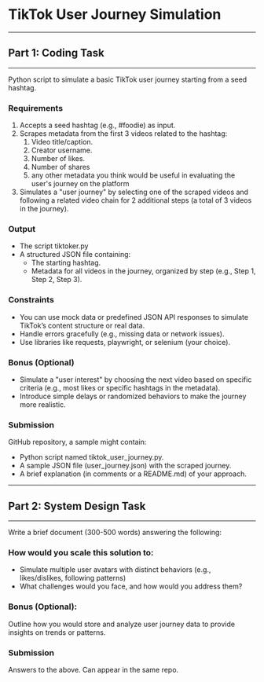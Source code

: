 # TikTok User Journey Simulation

---

## Part 1: Coding Task

---

Python script to simulate a basic TikTok user journey starting from a seed hashtag.

### Requirements

1. Accepts a seed hashtag (e.g., #foodie) as input.
2. Scrapes metadata from the first 3 videos related to the hashtag:
    1. Video title/caption.
    2. Creator username.
    3. Number of likes.
    4. Number of shares
    5. any other metadata you think would be useful in evaluating the user's journey on the platform
3. Simulates a "user journey" by selecting one of the scraped videos and following a related video chain for 2
   additional steps (a total of 3 videos in the journey).

### Output

- The script tiktoker.py
- A structured JSON file containing:
    - The starting hashtag.
    - Metadata for all videos in the journey, organized by step (e.g., Step 1, Step 2, Step 3).

### Constraints

- You can use mock data or predefined JSON API responses to simulate TikTok’s content structure or real data.
- Handle errors gracefully (e.g., missing data or network issues).
- Use libraries like requests, playwright, or selenium (your choice).

### Bonus (Optional)

- Simulate a "user interest" by choosing the next video based on specific criteria (e.g., most likes or specific
  hashtags in the metadata).
- Introduce simple delays or randomized behaviors to make the journey more realistic.

### Submission

GitHub repository, a sample might contain:

- Python script named tiktok_user_journey.py.
- A sample JSON file (user_journey.json) with the scraped journey.
- A brief explanation (in comments or a README.md) of your approach.

---

## Part 2: System Design Task

---

Write a brief document (300-500 words) answering the following:

### How would you scale this solution to:

- Simulate multiple user avatars with distinct behaviors (e.g., likes/dislikes, following patterns)
- What challenges would you face, and how would you address them?

### Bonus (Optional):

Outline how you would store and analyze user journey data to provide insights on trends or patterns.

### Submission

Answers to the above. Can appear in the same repo.